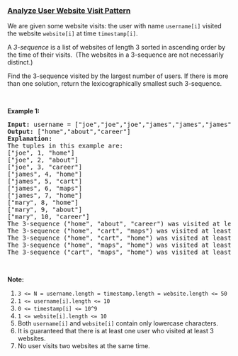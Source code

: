 ### [Analyze User Website Visit Pattern](https://leetcode.com/problems/analyze-user-website-visit-pattern)

<p>We are given some website visits: the user with name&nbsp;<code>username[i]</code> visited the website&nbsp;<code>website[i]</code> at time <code>timestamp[i]</code>.</p>

<p>A <em>3-sequence</em>&nbsp;is a list of&nbsp;websites of length 3 sorted in ascending order&nbsp;by the time of their visits.&nbsp; (The websites in a 3-sequence are not necessarily distinct.)</p>

<p>Find the 3-sequence visited&nbsp;by the largest number of users. If there is more than one solution, return the lexicographically smallest such 3-sequence.</p>

<p>&nbsp;</p>

<p><strong>Example 1:</strong></p>

<pre>
<strong>Input: </strong>username = <span>[&quot;joe&quot;,&quot;joe&quot;,&quot;joe&quot;,&quot;james&quot;,&quot;james&quot;,&quot;james&quot;,&quot;james&quot;,&quot;mary&quot;,&quot;mary&quot;,&quot;mary&quot;]</span>, timestamp = <span id="example-input-1-2">[1,2,3,4,5,6,7,8,9,10]</span>, website = <span id="example-input-1-3">[&quot;home&quot;,&quot;about&quot;,&quot;career&quot;,&quot;home&quot;,&quot;cart&quot;,&quot;maps&quot;,&quot;home&quot;,&quot;home&quot;,&quot;about&quot;,&quot;career&quot;]</span>
<strong>Output: </strong><span id="example-output-1">[&quot;home&quot;,&quot;about&quot;,&quot;career&quot;]</span>
<strong>Explanation: </strong>
The tuples in this example are:
[&quot;joe&quot;, 1, &quot;home&quot;]
[&quot;joe&quot;, 2, &quot;about&quot;]
[&quot;joe&quot;, 3, &quot;career&quot;]
[&quot;james&quot;, 4, &quot;home&quot;]
[&quot;james&quot;, 5, &quot;cart&quot;]
[&quot;james&quot;, 6, &quot;maps&quot;]
[&quot;james&quot;, 7, &quot;home&quot;]
[&quot;mary&quot;, 8, &quot;home&quot;]
[&quot;mary&quot;, 9, &quot;about&quot;]
[&quot;mary&quot;, 10, &quot;career&quot;]
The 3-sequence (&quot;home&quot;, &quot;about&quot;, &quot;career&quot;) was visited at least once by <strong>2</strong> users.
The 3-sequence (&quot;home&quot;, &quot;cart&quot;, &quot;maps&quot;) was visited at least once by 1 user.
The 3-sequence (&quot;home&quot;, &quot;cart&quot;, &quot;home&quot;) was visited at least once by 1 user.
The 3-sequence (&quot;home&quot;, &quot;maps&quot;, &quot;home&quot;) was visited at least once by 1 user.
The 3-sequence (&quot;cart&quot;, &quot;maps&quot;, &quot;home&quot;) was visited at least once by 1 user.
</pre>

<p>&nbsp;</p>

<p><strong>Note:</strong></p>

<ol>
	<li><code>3 &lt;= N = username.length = timestamp.length = website.length &lt;= 50</code></li>
	<li><code>1 &lt;= username[i].length &lt;= 10</code></li>
	<li><code>0 &lt;= timestamp[i] &lt;= 10^9</code></li>
	<li><code>1 &lt;= website[i].length &lt;= 10</code></li>
	<li>Both <code>username[i]</code> and <code>website[i]</code> contain only lowercase characters.</li>
	<li>It is guaranteed that there is at least one user who visited at least 3 websites.</li>
	<li>No user visits two websites at the same time.</li>
</ol>
